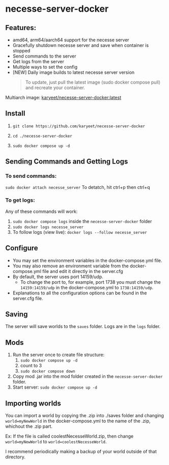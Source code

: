 # necesse-server-docker
 
 ## Features:
 - amd64, arm64/aarch64 support for the necesse server
 - Gracefully shutdown necesse server and save when container is stopped
 - Send commands to the server
 - Get logs from the server
 - Multiple ways to set the config
 - [NEW] Daily image builds to latest necesse server version
      >To update, just pull the latest image (sudo docker compose pull) and recreate your container.

Multiarch image: [karyeet/necesse-server-docker:latest](https://hub.docker.com/repository/docker/karyeet/necesse-server-docker/general)

## Install

1. `git clone https://github.com/karyeet/necesse-server-docker `

2. `cd ./necesse-server-docker`

3. `sudo docker compose up -d`

## Sending Commands and Getting Logs

### To send commands:
`sudo docker attach necesse_server`
To detatch, hit ctrl+p then ctrl+q

### To get logs:
Any of these commands will work:
1. `sudo docker compose logs` inside the `necesse-server-docker` folder
2. `sudo docker logs necesse_server`
3. To follow logs (view live): `docker logs --follow necesse_server`


## Configure

- You may set the environment variables in the docker-compose.yml file.
- You may also remove an environment variable from the docker-compose.yml file and edit it directly in the server.cfg
- By default, the server uses port 14159/udp.
  - To change the port to, for example, port 1738 you must change the `14159:14159/udp` in the docker-compose.yml to `1738:14159/udp`.
- Explanations to all the configuration options can be found in the server.cfg file.

## Saving
The server will save worlds to the `saves` folder.
Logs are in the `logs` folder.

## Mods
1. Run the server once to create file structure: 
    1. `sudo docker compose up -d`
    2. count to 3
    3. `sudo docker compose down`
2. Copy mod .jar into the mod folder created in the `necesse-server-docker` folder.
3. Start server: `sudo docker compose up -d`


## Importing worlds
You can import a world by copying the .zip into ./saves folder and changing `world=myNewWorld` in the docker-compose.yml to the name of the .zip, whichout the .zip part.

Ex: If the file is called coolestNecesseWorld.zip, then change `world=myNewWorld` to `world=coolestNecesseWorld`.

I recommend periodically making a backup of your world outside of that directory.


